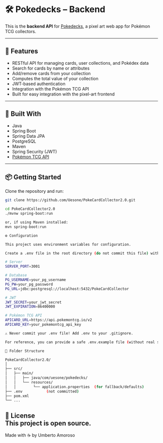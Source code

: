 # 🛠️ Pokedecks – Backend

This is the **backend API** for [Pokedecks](https://github.com/Uesone/pokecardcollectorfront), a pixel art web app for Pokémon TCG collectors.

---

## 🚀 Features

- RESTful API for managing cards, user collections, and Pokédex data
- Search for cards by name or attributes
- Add/remove cards from your collection
- Computes the total value of your collection
- JWT-based authentication
- Integration with the Pokémon TCG API
- Built for easy integration with the pixel-art frontend

---

## 🧰 Built With

- Java
- Spring Boot
- Spring Data JPA
- PostgreSQL
- Maven
- Spring Security (JWT)
- [Pokémon TCG API](https://pokemontcg.io/)

---

## 📦 Getting Started

Clone the repository and run:

```bash
git clone https://github.com/Uesone/PokeCardCollector2.0.git

cd PokeCardCollector2.0
./mvnw spring-boot:run

or, if using Maven installed:
mvn spring-boot:run

⚙️ Configuration

This project uses environment variables for configuration.

Create a .env file in the root directory (do not commit this file) with the following structure (circa):

# Server
SERVER_PORT=3001

# Database
PG_USERNAME=your_pg_username
PG_PW=your_pg_password
PG_URL=jdbc:postgresql://localhost:5432/PokeCardCollector

# JWT
JWT_SECRET=your_jwt_secret
JWT_EXPIRATION=86400000

# Pokémon TCG API
APICARD_URL=https://api.pokemontcg.io/v2
APICARD_KEY=your_pokemontcg_api_key

⚠️ Never commit your .env file! Add .env to your .gitignore.

For reference, you can provide a safe .env.example file (without real secrets) in the repo.

📁 Folder Structure

PokeCardCollector2.0/
│
├── src/
│   ├── main/
│   │   ├── java/com/uesone/pokedecks/
│   │   └── resources/
│   │        └── application.properties  (for fallback/defaults)
├── .env           (not committed)
├── pom.xml
└── ...

```
📄 License  
This project is open source.
---
Made with ☕ by Umberto Amoroso
